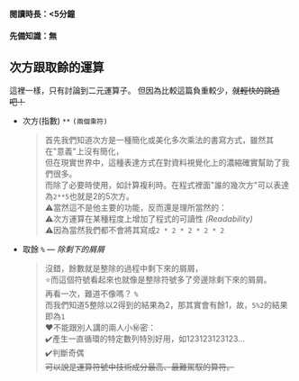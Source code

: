 #### 閱讀時長：<5分鐘
#### 先備知識：無

## 次方跟取餘的運算

這裡一樣，只有討論到二元運算子。
但因為比較這篇負重較少，~~就輕快的跳過吧！~~  

- 次方(指數) `**` `(兩個乘符)`
  > 首先我們知道次方是一種簡化或美化多次乘法的書寫方式，雖然其在"意義"上沒有簡化，  
  > 但在現實世界中，這種表達方式在對資料視覺化上的濃縮確實幫助了我們很多。  
  > 而除了必要時使用，如計算複利時。在程式裡面"誰的幾次方"可以表達為`2**5`也就是2的5次方。  
  > ⚠️當然這不是他主要的功能，反而還是理所當然的：  
  > ⚠️次方運算在某種程度上增加了程式的可讀性 _(Readability)_  
  > ⚠️因為當然我們都不會將其寫成`2 * 2 * 2 * 2 * 2`

- 取餘 `%` — _除剩下的屑屑_
  > 沒錯，餘數就是整除的過程中剩下來的屑屑，  
  > ⭐而這個符號看起來也就像是整除符號多了旁邊除剩下來的屑屑。  
  > 再看一次，難道不像嗎？ `%`  
  > 而我們知道5整除以2得到的結果為2，那其實會有餘1，故，`5%2`的結果即為`1`  
  > :hearts:不能跟別人講的兩人小:secret:密：  
  > ✔️產生一直循環的特定數列特別好用，如123123123123...  
  > ✔️判斷奇偶  
  > ~~可以說是運算符號中技術成分最高、最難駕馭的算符。~~
